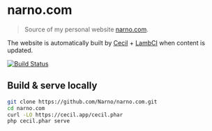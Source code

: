 # narno.com

> Source of my personal website [narno.com](https://narno.com).

The website is automatically built by [Cecil](https://cecil.app) + [LambCI](https://github.com/lambci/lambci) when content is updated.

[![Build Status](https://lambci-buildresults-1fyik553m8yr7.s3.amazonaws.com/gh/Narno/narno.com/branches/master/541046a368997bab6936bf75ed218da1.svg)](https://lambci-buildresults-1fyik553m8yr7.s3.amazonaws.com/gh/Narno/narno.com/builds/14/88ba55907e1ccd4c028c3a7b23b95eb6.html)

## Build & serve locally
```bash
git clone https://github.com/Narno/narno.com.git
cd narno.com
curl -LO https://cecil.app/cecil.phar
php cecil.phar serve
```
